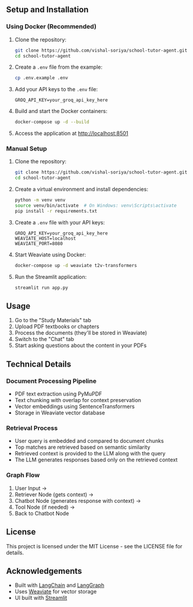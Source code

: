 ## Setup and Installation

### Using Docker (Recommended)

1. Clone the repository:
   ```bash
   git clone https://github.com/vishal-soriya/school-tutor-agent.git
   cd school-tutor-agent
   ```

2. Create a `.env` file from the example:
   ```bash
   cp .env.example .env
   ```

3. Add your API keys to the `.env` file:
   ```
   GROQ_API_KEY=your_groq_api_key_here
   ```

4. Build and start the Docker containers:
   ```bash
   docker-compose up -d --build
   ```

5. Access the application at [http://localhost:8501](http://localhost:8501)

### Manual Setup

1. Clone the repository:
   ```bash
   git clone https://github.com/vishal-soriya/school-tutor-agent.git
   cd school-tutor-agent
   ```

2. Create a virtual environment and install dependencies:
   ```bash
   python -m venv venv
   source venv/bin/activate  # On Windows: venv\Scripts\activate
   pip install -r requirements.txt
   ```

3. Create a `.env` file with your API keys:
   ```
   GROQ_API_KEY=your_groq_api_key_here
   WEAVIATE_HOST=localhost
   WEAVIATE_PORT=8080
   ```

4. Start Weaviate using Docker:
   ```bash
   docker-compose up -d weaviate t2v-transformers
   ```

5. Run the Streamlit application:
   ```bash
   streamlit run app.py
   ```

## Usage

1. Go to the "Study Materials" tab
2. Upload PDF textbooks or chapters
3. Process the documents (they'll be stored in Weaviate)
4. Switch to the "Chat" tab
5. Start asking questions about the content in your PDFs

## Technical Details

### Document Processing Pipeline
- PDF text extraction using PyMuPDF
- Text chunking with overlap for context preservation
- Vector embeddings using SentenceTransformers
- Storage in Weaviate vector database

### Retrieval Process
- User query is embedded and compared to document chunks
- Top matches are retrieved based on semantic similarity
- Retrieved context is provided to the LLM along with the query
- The LLM generates responses based only on the retrieved context

### Graph Flow
1. User Input → 
2. Retriever Node (gets context) →
3. Chatbot Node (generates response with context) →
4. Tool Node (if needed) →
5. Back to Chatbot Node

## License

This project is licensed under the MIT License - see the LICENSE file for details.

## Acknowledgements

- Built with [LangChain](https://github.com/langchain-ai/langchain) and [LangGraph](https://github.com/langchain-ai/langgraph)
- Uses [Weaviate](https://weaviate.io/) for vector storage
- UI built with [Streamlit](https://streamlit.io/)
